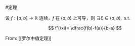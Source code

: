 #定理 

设 $f:[a,b]\to \mathbb{R}$ 连续，$f$ 在 $(a,b)$ 上可导，则 $\exists \xi \in(a,b),\text{ s.t. }$

$$
f'(\xi)= \dfrac{f(b)-f(a)}{b-a}
$$

From: [[罗尔中值定理]]

